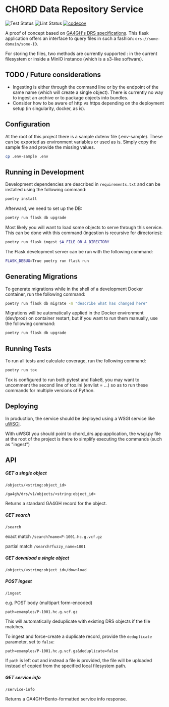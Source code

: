 # CHORD Data Repository Service

![Test Status](https://github.com/bento-platform/bento_drs/workflows/Test/badge.svg)
![Lint Status](https://github.com/bento-platform/bento_drs/workflows/Lint/badge.svg)
[![codecov](https://codecov.io/gh/bento-platform/bento_drs/branch/master/graph/badge.svg)](https://codecov.io/gh/bento-platform/bento_drs)

A proof of concept based on [GA4GH's DRS specifications](https://ga4gh.github.io/data-repository-service-schemas/preview/release/drs-1.0.0/docs/).
This flask application offers an interface to query files in such 
a fashion: `drs://some-domain/some-ID`.

For storing the files, two methods are currently supported : in the current filesystem
or inside a MinIO instance (which is a s3-like software).


## TODO / Future considerations

 - Ingesting is either through the command line or by the endpoint of the same name
 (which will create a single object). There is currently no way to ingest an archive
 or to package objects into bundles.
 - Consider how to be aware of http vs https depending on the deployment setup
 (in singularity, docker, as is).


## Configuration

At the root of this project there is a sample dotenv file (.env-sample). These can be
exported as environment variables or used as is. Simply copy the sample file and
provide the missing values.

```bash
cp .env-sample .env
```


## Running in Development

Development dependencies are described in `requirements.txt` and can be
installed using the following command:

```bash
poetry install
```

Afterward, we need to set up the DB:

```bash
poetry run flask db upgrade
```

Most likely you will want to load some objects to serve through this service.
This can be done with this command (ingestion is recursive for directories):

```bash
poetry run flask ingest $A_FILE_OR_A_DIRECTORY
```

The Flask development server can be run with the following command:

```bash
FLASK_DEBUG=True poetry run flask run
```


## Generating Migrations

To generate migrations while in the shell of a development Docker container, 
run the following command:

```bash
poetry run flask db migrate -m "describe what has changed here"
```

Migrations will be automatically applied in the Docker environment (dev/prod) 
on container restart, but if you want to run them manually, use the following 
command:

```bash
poetry run flask db upgrade
```


## Running Tests

To run all tests and calculate coverage, run the following command:

```bash
poetry run tox
```

Tox is configured to run both pytest and flake8, you may want to uncomment
the second line of tox.ini (envlist = ...) so as to run these commands
for multiple versions of Python.


## Deploying

In production, the service should be deployed using a WSGI service like
[uWSGI](https://uwsgi-docs.readthedocs.io/en/latest/).

With uWSGI you should point to chord_drs.app:application, the wsgi.py file
at the root of the project is there to simplify executing the commands (such
as "ingest")


## API

##### GET a single object

`/objects/<string:object_id>`

`/ga4gh/drs/v1/objects/<string:object_id>`

Returns a standard GA4GH record for the object.

##### GET search

`/search`

exact match `/search?name=P-1001.hc.g.vcf.gz` 

partial match `/search?fuzzy_name=1001`

##### GET download a single object

`/objects/<string:object_id>/download`


##### POST ingest

`/ingest`

e.g. POST body (multipart form-encoded)

```
path=examples/P-1001.hc.g.vcf.gz
```

This will automatically deduplicate with existing DRS objects if the file matches.

To ingest and force-create a duplicate record, provide the `deduplicate` parameter, set to `false`:

```
path=examples/P-1001.hc.g.vcf.gz&deduplicate=false
```

If `path` is left out and instead a file is provided, the file will be uploaded instead
of copied from the specified local filesystem path.


##### GET service info

`/service-info`

Returns a GA4GH+Bento-formatted service info response.
